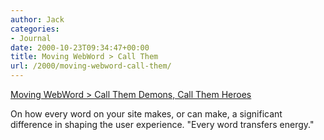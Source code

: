 ```yaml
---
author: Jack
categories:
- Journal
date: 2000-10-23T09:34:47+00:00
title: Moving WebWord > Call Them
url: /2000/moving-webword-call-them/
---
```


[Moving WebWord > Call Them Demons, Call Them Heroes][1]

On how every word on your site makes, or can make, a significant difference in shaping the user experience. "Every word transfers energy."

 [1]: http://webword.com/moving/worddemons.html